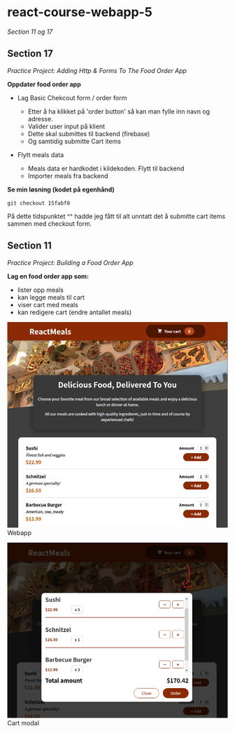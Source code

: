 # react-course-webapp-5
*Section 11 og 17*

## Section 17
*Practice Project: Adding Http & Forms To The Food Order App*

**Oppdater food order app**
- Lag Basic Chekcout form / order form
  - Etter å ha klikket på 'order button' så kan man fylle inn navn og adresse.
  - Valider user input på klient
  - Dette skal submittes til backend (firebase)
  - Og samtidig submitte Cart items

- Flytt meals data
  - Meals data er hardkodet i kildekoden. Flytt til backend
  - Importer meals fra backend

**Se min løsning (kodet på egenhånd)**
```
git checkout 15fabf0
```
På dette tidspunktet ^^ hadde jeg fått til alt unntatt det å submitte cart items sammen med checkout form.

## Section 11
*Practice Project: Building a Food Order App*

**Lag en food order app som:**
- lister opp meals
- kan legge meals til cart
- viser cart med meals
- kan redigere cart (endre antallet meals)

![webapp](public/screenshots/app-2021-04-29-174310.png)
Webapp

![modal](public/screenshots/app-2021-04-29-175234.png)
Cart modal